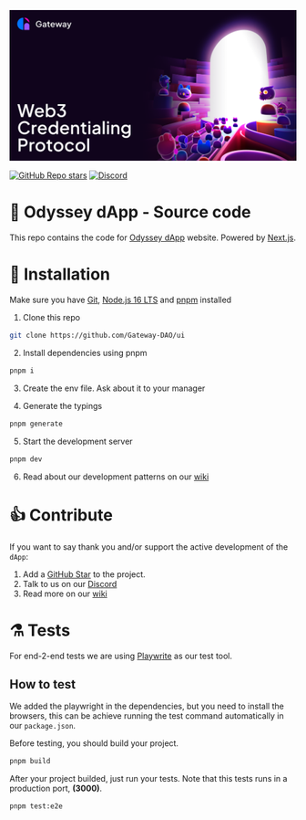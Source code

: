 ![Gateway - Web3 Credentialing Protocol](/public/social.png)

<a href="https://github.com/Gateway-DAO/ui/stargazers"><img alt="GitHub Repo stars" src="https://img.shields.io/github/stars/Gateway-DAO/ui?style=flat-square"></a>
<a href="https://discord.gg/tgt3KjcHGs"><img alt="Discord" src="https://img.shields.io/discord/898513755456036925?style=flat-square&label=discord"></a>

# 🚪 Odyssey dApp - Source code

This repo contains the code for [Odyssey dApp](https://tryodyssey.xyz) website. Powered by [Next.js](https://nextjs.org).

# 🔧 Installation

Make sure you have [Git](https://git-scm.com/), [Node.js 16 LTS](https://nodejs.org/) and [pnpm](https://pnpm.io/) installed

1. Clone this repo

```sh
git clone https://github.com/Gateway-DAO/ui
```

2. Install dependencies using pnpm

```sh
pnpm i
```

3. Create the env file. Ask about it to your manager

4. Generate the typings

```sh
pnpm generate
```

5. Start the development server

```sh
pnpm dev
```

6. Read about our development patterns on our [wiki](https://github.com/Gateway-DAO/ui/wiki/Contributing)

# 👍 Contribute

If you want to say thank you and/or support the active development of the `dApp`:

1. Add a [GitHub Star](https://github.com/Gateway-DAO/ui/stargazers) to the project.
2. Talk to us on our [Discord](https://discord.gg/tgt3KjcHGs)
3. Read more on our [wiki](https://github.com/Gateway-DAO/ui/wiki/Contributing)

# ⚗️ Tests

For end-2-end tests we are using [Playwrite](https://playwright.dev/) as our test tool.

## How to test

We added the playwright in the dependencies, but you need to install the browsers, this can be achieve running the test command automatically in our `package.json`.

Before testing, you should build your project.

```sh
pnpm build
```

After your project builded, just run your tests. Note that this tests runs in a production port, **(3000)**.

```sh
pnpm test:e2e
```
